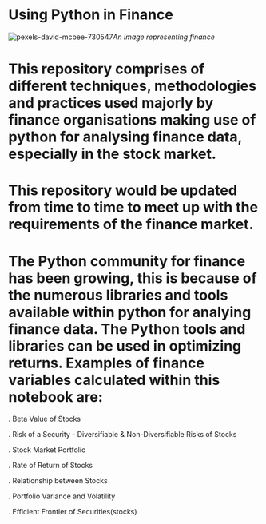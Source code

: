 # Using Python in Finance

![pexels-david-mcbee-730547](https://user-images.githubusercontent.com/32022955/165753172-cdb27593-e446-46a2-acb3-84cefdd094b0.jpg)*An image representing finance*


# This repository comprises of different techniques, methodologies and practices used majorly by finance organisations making use of python for analysing finance data, especially in the stock market.
# This repository would be updated from time to time to meet up with the requirements of the finance market. 
# The Python community for finance has been growing, this is because of the numerous libraries and tools available within python for analying finance data. The Python tools and libraries can be used in optimizing returns. Examples of finance variables calculated within this notebook are:

. Beta Value of Stocks

. Risk of a Security - Diversifiable & Non-Diversifiable Risks of Stocks

. Stock Market Portfolio

. Rate of Return of Stocks

. Relationship between Stocks

. Portfolio Variance and Volatility

. Efficient Frontier of Securities(stocks)
